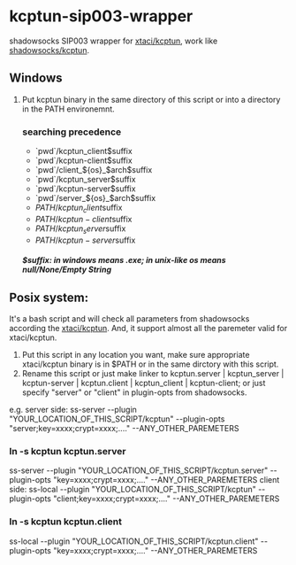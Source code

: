 # kcptun-sip003-wrapper
shadowsocks SIP003 wrapper for [xtaci/kcptun](https://github.com/xtaci/kcptun/releases/latest), work like [shadowsocks/kcptun](https://github.com/shadowsocks/kcptun/releases/tag/v20170718).

## Windows
1. Put kcptun binary in the same directory of this script or into a directory in the PATH environemnt.
   ### searching precedence
   - \`pwd\`/kcptun_client$suffix
   - \`pwd\`/kcptun-client$suffix
   - \`pwd\`/client_${os}_$arch$suffix
   - \`pwd\`/kcptun_server$suffix
   - \`pwd\`/kcptun-server$suffix
   - \`pwd\`/server_${os}_$arch$suffix
   - $PATH/kcptun_client$suffix
   - $PATH/kcptun-client$suffix
   - $PATH/kcptun_server$suffix
   - $PATH/kcptun-server$suffix

   ##### $suffix: in windows means .exe; in unix-like os means null/None/Empty String
## Posix system:
It's a bash script and will check all parameters from shadowsocks according the [xtaci/kcptun](https://github.com/xtaci/kcptun). And, it support almost all the paremeter valid for xtaci/kcptun.
1. Put this script in any location you want, make sure appropriate xtaci/kcptun binary is in $PATH or in the same dirctory with this script.
2. Rename this script or just make linker to kcptun.server | kcptun_server | kcptun-server | kcptun.client | kcptun_client | kcptun-client; or just specify "server" or "client" in plugin-opts from shadowsocks.

e.g.
server side:
ss-server --plugin "YOUR_LOCATION_OF_THIS_SCRIPT/kcptun" --plugin-opts "server;key=xxxx;crypt=xxxx;...." --ANY_OTHER_PAREMETERS
### ln -s kcptun kcptun.server
ss-server --plugin "YOUR_LOCATION_OF_THIS_SCRIPT/kcptun.server" --plugin-opts "key=xxxx;crypt=xxxx;...." --ANY_OTHER_PAREMETERS
client side:
ss-local --plugin "YOUR_LOCATION_OF_THIS_SCRIPT/kcptun" --plugin-opts "client;key=xxxx;crypt=xxxx;...." --ANY_OTHER_PAREMETERS
### ln -s kcptun kcptun.client
ss-local --plugin "YOUR_LOCATION_OF_THIS_SCRIPT/kcptun.client" --plugin-opts "key=xxxx;crypt=xxxx;...." --ANY_OTHER_PAREMETERS
